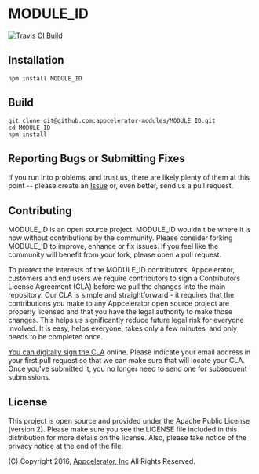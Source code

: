 # MODULE_ID

[![Travis CI Build][travis-image]][travis-url]

## Installation

    npm install MODULE_ID

## Build

    git clone git@github.com:appcelerator-modules/MODULE_ID.git
    cd MODULE_ID
    npm install

## Reporting Bugs or Submitting Fixes

If you run into problems, and trust us, there are likely plenty of them at this
point -- please create an [Issue](https://github.com/appcelerator-modules/MODULE_ID/issues)
or, even better, send us a pull request.

## Contributing

MODULE_ID is an open source project. MODULE_ID wouldn't be where it is now without
contributions by the community. Please consider forking MODULE_ID to improve,
enhance or fix issues. If you feel like the community will benefit from your
fork, please open a pull request.

To protect the interests of the MODULE_ID contributors, Appcelerator, customers
and end users we require contributors to sign a Contributors License Agreement
(CLA) before we pull the changes into the main repository. Our CLA is simple and
straightforward - it requires that the contributions you make to any
Appcelerator open source project are properly licensed and that you have the
legal authority to make those changes. This helps us significantly reduce future
legal risk for everyone involved. It is easy, helps everyone, takes only a few
minutes, and only needs to be completed once.

[You can digitally sign the CLA](http://bit.ly/app_cla) online. Please indicate
your email address in your first pull request so that we can make sure that will
locate your CLA.  Once you've submitted it, you no longer need to send one for
subsequent submissions.

## License

This project is open source and provided under the Apache Public License (version 2).
Please make sure you see the LICENSE file included in this distribution for more
details on the license. Also, please take notice of the privacy notice at the end of the file.

(C) Copyright 2016, [Appcelerator, Inc](http://www.appcelerator.com) All Rights Reserved.

[travis-image]: https://img.shields.io/travis/appcelerator/MODULE_ID.svg
[travis-url]: https://travis-ci.org/appcelerator/MODULE_ID
